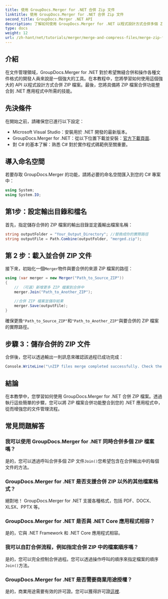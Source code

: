 ```yaml
---
title: 使用 GroupDocs.Merger for .NET 合併 Zip 文件
linktitle: 使用 GroupDocs.Merger for .NET 合併 Zip 文件
second_title: GroupDocs.Merger .NET API
description: 了解如何使用 GroupDocs.Merger for .NET 以程式設計方式合併多個 ZIP 檔案。本逐步教程涵蓋了先決條件。
type: docs
weight: 12
url: /zh-hant/net/tutorials/merger/merge-and-compress-files/merge-zip-files/
---
```

## 介紹

在文件管理領域，GroupDocs.Merger for .NET 對於希望無縫合併和操作各種文件格式的開發人員來說是一個強大的工具。在本教程中，您將學習如何使用這個強大的 API 以程式設計方式合併 ZIP 檔案。最後，您將具備將 ZIP 檔案合併功能整合到 .NET 應用程式中所需的技能。

## 先決條件

在開始之前，請確保您已進行以下設定：

- Microsoft Visual Studio：安裝用於 .NET 開發的最新版本。
-  GroupDocs.Merger for .NET：從以下位置下載並安裝：[官方下載頁面](https://releases.groupdocs.com/merger/net/).
- 對 C# 的基本了解：熟悉 C# 對於實作程式碼範例至關重要。

## 導入命名空間

若要存取 GroupDocs.Merger 的功能，請將必要的命名空間匯入到您的 C# 專案中：

```csharp
using System;
using System.IO;
```

## 第1步：設定輸出目錄和檔名

首先，指定儲存合併的 ZIP 檔案的輸出目錄並定義輸出檔案名稱：

```csharp
string outputFolder = "Your_Output_Directory"; //替換成你的實際路徑
string outputFile = Path.Combine(outputFolder, "merged.zip");
```

## 第 2 步：載入並合併 ZIP 文件

接下來，初始化一個`Merger`物件與要合併的來源 ZIP 檔案的路徑：

```csharp
using (var merger = new Merger("Path_to_Source_ZIP"))
{
    // （可選）新增更多 ZIP 檔案到合併中
    merger.Join("Path_to_Another_ZIP");

    //合併 ZIP 檔案並儲存結果
    merger.Save(outputFile);
}
```

確保更換`"Path_to_Source_ZIP"`和`"Path_to_Another_ZIP"`與要合併的 ZIP 檔案的實際路徑。

## 步驟 3：儲存合併的 ZIP 文件

合併後，您可以透過輸出一則訊息來確認該過程已成功完成：

```csharp
Console.WriteLine("\nZIP files merge completed successfully. Check the output in {0}", outputFolder);
```

## 結論

在本教學中，您學習如何使用 GroupDocs.Merger for .NET 合併 ZIP 檔案。透過執行這些簡單的步驟，您可以將 ZIP 檔案合併功能整合到您的 .NET 應用程式中，從而增強您的文件管理流程。

## 常見問題解答

### 我可以使用 GroupDocs.Merger for .NET 同時合併多個 ZIP 檔案嗎？

是的，您可以透過呼叫合併多個 ZIP 文件`Join()`您希望包含在合併輸出中的每個文件的方法。

### GroupDocs.Merger for .NET 是否支援合併 ZIP 以外的其他檔案格式？

絕對地！ GroupDocs.Merger for .NET 支援各種格式，包括 PDF、DOCX、XLSX、PPTX 等。

### GroupDocs.Merger for .NET 是否與 .NET Core 應用程式相容？

是的，它與 .NET Framework 和 .NET Core 應用程式相容。

### 我可以自訂合併流程，例如指定合併 ZIP 中的檔案順序嗎？

是的，您可以完全控制合併過程。您可以透過操作呼叫的順序來指定檔案的順序`Join()`方法。

### GroupDocs.Merger for .NET 是否需要商業用途授權？

是的，商業用途需要有效的許可證。您可以獲得許可證[這裡](https://purchase.groupdocs.com/buy).